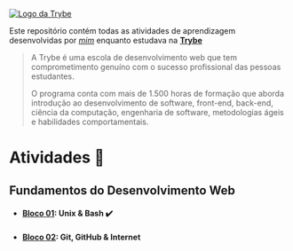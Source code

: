 [![Logo da Trybe](https://i.ibb.co/Htt8yRn/Sem-nome-63-px-40-px-1.png)](https://www.betrybe.com/)

Este repositório contém todas as atividades de aprendizagem desenvolvidas por _[mim](https://www.linkedin.com/in/gabrielfqk/)_ enquanto estudava na **[Trybe](https://www.betrybe.com/)**

> A Trybe é uma escola de desenvolvimento web que tem comprometimento genuíno com o sucesso profissional das pessoas estudantes.
>
>O programa conta com mais de 1.500 horas de formação que aborda introdução ao desenvolvimento de software, front-end, back-end, ciência da computação, engenharia de software, metodologias ágeis e habilidades comportamentais.

# Atividades :rocket:

## Fundamentos do Desenvolvimento Web 

* #### [Bloco 01](): Unix & Bash :heavy_check_mark:
* #### [Bloco 02](): Git, GitHub & Internet 